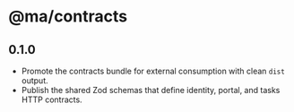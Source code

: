 # @ma/contracts

## 0.1.0

- Promote the contracts bundle for external consumption with clean `dist` output.
- Publish the shared Zod schemas that define identity, portal, and tasks HTTP contracts.
